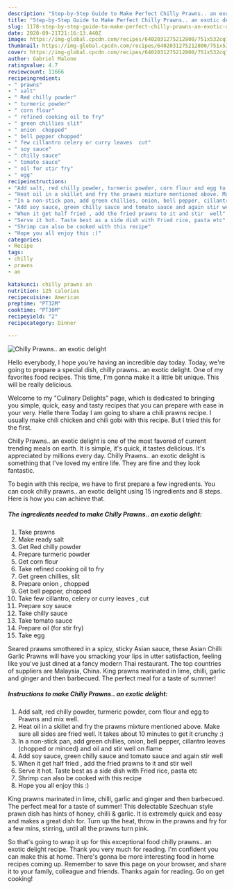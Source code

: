 ```yaml
---
description: "Step-by-Step Guide to Make Perfect Chilly Prawns.. an exotic delight"
title: "Step-by-Step Guide to Make Perfect Chilly Prawns.. an exotic delight"
slug: 1178-step-by-step-guide-to-make-perfect-chilly-prawns-an-exotic-delight
date: 2020-09-21T21:16:13.440Z
image: https://img-global.cpcdn.com/recipes/6402031275212800/751x532cq70/chilly-prawns-an-exotic-delight-recipe-main-photo.jpg
thumbnail: https://img-global.cpcdn.com/recipes/6402031275212800/751x532cq70/chilly-prawns-an-exotic-delight-recipe-main-photo.jpg
cover: https://img-global.cpcdn.com/recipes/6402031275212800/751x532cq70/chilly-prawns-an-exotic-delight-recipe-main-photo.jpg
author: Gabriel Malone
ratingvalue: 4.7
reviewcount: 11666
recipeingredient:
- " prawns"
- " salt"
- " Red chilly powder"
- " turmeric powder"
- " corn flour"
- " refined cooking oil to fry"
- " green chillies slit"
- " onion  chopped"
- " bell pepper chopped"
- " few cillantro celery or curry leaves  cut"
- " soy sauce"
- " chilly sauce"
- " tomato sauce"
- " oil for stir fry"
- " egg"
recipeinstructions:
- "Add salt, red chilly powder, turmeric powder, corn flour and egg to Prawns and mix well."
- "Heat oil in a skillet and fry the prawns mixture mentioned above. Make sure all sides are fried well. It takes about 10 minutes to get it crunchy :)"
- "In a non-stick pan, add green chillies, onion, bell pepper, cillantro leaves (chopped or minced) and oil and stir well on flame"
- "Add soy sauce, green chilly sauce and tomato sauce and again stir well"
- "When it get half fried , add the fried prawns to it and stir  well"
- "Serve it hot. Taste best as a side dish with Fried rice, pasta etc"
- "Shrimp can also be cooked with this recipe"
- "Hope you all enjoy this :)"
categories:
- Recipe
tags:
- chilly
- prawns
- an

katakunci: chilly prawns an 
nutrition: 125 calories
recipecuisine: American
preptime: "PT32M"
cooktime: "PT30M"
recipeyield: "2"
recipecategory: Dinner

---
```



![Chilly Prawns.. an exotic delight](https://img-global.cpcdn.com/recipes/6402031275212800/751x532cq70/chilly-prawns-an-exotic-delight-recipe-main-photo.jpg)

Hello everybody, I hope you're having an incredible day today. Today, we're going to prepare a special dish, chilly prawns.. an exotic delight. One of my favorites food recipes. This time, I'm gonna make it a little bit unique. This will be really delicious.

Welcome to my &#34;Culinary Delights&#34; page, which is dedicated to bringing you simple, quick, easy and tasty recipes that you can prepare with ease in your very. Helle there Today I am going to share a chili prawns recipe. I usually make chili chicken and chili gobi with this recipe. But I tried this for the first.

Chilly Prawns.. an exotic delight is one of the most favored of current trending meals on earth. It is simple, it's quick, it tastes delicious. It's appreciated by millions every day. Chilly Prawns.. an exotic delight is something that I've loved my entire life. They are fine and they look fantastic.


To begin with this recipe, we have to first prepare a few ingredients. You can cook chilly prawns.. an exotic delight using 15 ingredients and 8 steps. Here is how you can achieve that.

<!--inarticleads1-->

##### The ingredients needed to make Chilly Prawns.. an exotic delight:

1. Take  prawns
1. Make ready  salt
1. Get  Red chilly powder
1. Prepare  turmeric powder
1. Get  corn flour
1. Take  refined cooking oil to fry
1. Get  green chillies, slit
1. Prepare  onion , chopped
1. Get  bell pepper, chopped
1. Take  few cillantro, celery or curry leaves , cut
1. Prepare  soy sauce
1. Take  chilly sauce
1. Take  tomato sauce
1. Prepare  oil (for stir fry)
1. Take  egg


Seared prawns smothered in a spicy, sticky Asian sauce, these Asian Chilli Garlic Prawns will have you smacking your lips in utter satisfaction, feeling like you&#39;ve just dined at a fancy modern Thai restaurant. The top countries of suppliers are Malaysia, China. King prawns marinated in lime, chilli, garlic and ginger and then barbecued. The perfect meal for a taste of summer! 

<!--inarticleads2-->

##### Instructions to make Chilly Prawns.. an exotic delight:

1. Add salt, red chilly powder, turmeric powder, corn flour and egg to Prawns and mix well.
1. Heat oil in a skillet and fry the prawns mixture mentioned above. Make sure all sides are fried well. It takes about 10 minutes to get it crunchy :)
1. In a non-stick pan, add green chillies, onion, bell pepper, cillantro leaves (chopped or minced) and oil and stir well on flame
1. Add soy sauce, green chilly sauce and tomato sauce and again stir well
1. When it get half fried , add the fried prawns to it and stir  well
1. Serve it hot. Taste best as a side dish with Fried rice, pasta etc
1. Shrimp can also be cooked with this recipe
1. Hope you all enjoy this :)


King prawns marinated in lime, chilli, garlic and ginger and then barbecued. The perfect meal for a taste of summer! This delectable Szechuan style prawn dish has hints of honey, chilli &amp; garlic. It is extremely quick and easy and makes a great dish for. Turn up the heat, throw in the prawns and fry for a few mins, stirring, until all the prawns turn pink. 

So that's going to wrap it up for this exceptional food chilly prawns.. an exotic delight recipe. Thank you very much for reading. I'm confident you can make this at home. There's gonna be more interesting food in home recipes coming up. Remember to save this page on your browser, and share it to your family, colleague and friends. Thanks again for reading. Go on get cooking!
